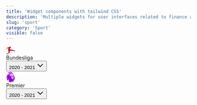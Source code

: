 ```yaml
---
title: 'Widget components with tailwind CSS'
description: 'Multiple widgets for user interfaces related to finance and economics'
slug: 'sport'
category: 'Sport'
visible: false
---
```


<article class="shadow-sm break-inside flex flex-col justify-between rounded-full p-2 mb-3 text-base bg-[#D81A22] text-white" data-filter="sport">
  <div class="flex items-center justify-between space-x-3">
    <div class="flex items-center justify-center space-x-2">
      <div class="flex items-center justify-center rounded-full w-10 h-10 bg-white">
        <svg width="26" height="22" viewBox="0 0 26 22" fill="none" xmlns="http://www.w3.org/2000/svg">
          <path
            d="M25.4936 11.6486C25.4936 11.7132 25.451 11.7562 25.3232 11.8208L25.2807 11.8854V11.9284C25.2807 11.993 25.2807 11.993 25.2168 12.0576L25.1103 12.1007H24.9825V12.0576L24.8761 12.1007V12.1652C24.8761 12.2083 24.8761 12.2083 24.8335 12.2729L24.7057 12.3374H24.5992V12.2729C24.1946 12.5097 23.7049 12.6819 23.2577 12.8971V12.9617C23.2577 13.0048 23.2577 13.0048 23.1938 13.0693L23.0873 13.1339H22.9595L22.9169 13.0693L22.7466 13.1339L22.7892 13.177C22.7926 13.2004 22.7905 13.2243 22.7831 13.2467C22.7757 13.2691 22.7632 13.2895 22.7466 13.3061L22.6401 13.3492H22.5123L22.4698 13.3061C22.2355 13.4138 22.0226 13.4138 21.8522 13.0693C21.6819 12.7249 21.7883 12.5527 21.7244 12.3805C21.7087 12.3484 21.6844 12.3213 21.6543 12.3023C21.6243 12.2833 21.5896 12.2731 21.5541 12.2729C19.4246 11.8854 18.7432 12.3374 17.3377 11.993C16.8905 11.8854 16.6776 11.4764 16.1665 11.4764C15.0379 11.4118 14.6972 11.4764 13.4195 11.4118C13.3865 11.487 13.365 11.5669 13.3556 11.6486H8.96891L9.65034 11.993L9.86329 13.9304L9.65034 13.9735C9.71422 14.3825 9.71422 14.8776 9.75681 15.3511C9.7994 15.8247 9.8207 16.1907 9.8207 16.4705C9.82908 16.6491 9.79245 16.8268 9.71422 16.9872C9.64151 17.1369 9.52167 17.2581 9.37351 17.3316L8.96891 17.6114L8.41525 17.8913C8.41525 17.9558 8.45784 18.0204 8.45784 18.0635C5.81729 19.3766 2.51661 19.7641 1.45187 21.8736C1.32411 22.1104 0.876917 21.9813 0.876917 21.7014V21.314H0.834327C0.770443 21.314 0.770443 21.2494 0.770443 21.1848V21.0772C0.770443 21.0341 0.834327 20.9695 0.834327 20.9695H0.876917C0.876917 20.8619 0.940801 20.7327 0.940801 20.6251H0.876917C0.834327 20.6251 0.834327 20.5605 0.876917 20.5175L0.940801 20.3883C0.940801 20.3453 0.98339 20.2807 1.04727 20.3453H1.11116C1.28152 19.8932 1.66482 19.721 1.83518 19.269C1.77129 19.269 1.77129 19.2044 1.83518 19.1398L1.77129 19.0322C1.76565 19.015 1.76696 18.9963 1.77495 18.9802C1.78294 18.964 1.79694 18.9518 1.81388 18.9461C1.83083 18.9403 1.84932 18.9417 1.86529 18.9497C1.88127 18.9578 1.89342 18.972 1.89906 18.9891H1.94165C1.94165 18.9245 2.00554 18.86 2.06942 18.8169H2.00554C1.94165 18.8169 1.94165 18.7523 2.00554 18.6877L2.06942 18.5801C2.11201 18.5155 2.11201 18.5155 2.17589 18.5155L2.23978 18.4725C2.31866 18.4096 2.41617 18.3754 2.51661 18.3754C2.61705 18.3754 2.71456 18.4096 2.79344 18.4725C3.0172 18.6207 3.28374 18.6885 3.55023 18.6651C3.81672 18.6416 4.06768 18.5283 4.26278 18.3433C5.26363 17.3962 6.49872 16.1476 7.3931 16.083C7.18015 15.5664 6.73296 14.4255 6.66908 13.9735L6.39225 13.9304C6.22189 13.586 5.81729 11.993 5.71082 10.7445C5.71082 10.7445 5.60434 9.43138 5.71082 8.97932C5.63577 9.00632 5.56426 9.04246 5.49787 9.08696C5.32751 8.69948 5.88118 5.16915 6.39225 4.15741L7.22274 3.81298L4.9868 3.64077C4.09242 4.43725 3.13416 5.27678 2.5592 5.75036C2.45273 5.79341 2.34625 6.31005 2.34625 6.31005C2.19275 6.46048 2.02102 6.59068 1.83518 6.69752C1.49446 6.93431 0.770443 7.10653 0.600085 6.82668C0.429728 6.54684 0.536201 6.69752 0.600085 6.69752C0.66397 6.69752 1.15375 6.37463 1.32411 6.07326C1.11116 6.20242 0.834327 6.37463 0.600085 6.31005C0.572416 6.29887 0.548696 6.27956 0.531987 6.25462C0.515278 6.22968 0.506348 6.20025 0.506348 6.17013C0.506348 6.14 0.515278 6.11057 0.531987 6.08563C0.548696 6.06069 0.572416 6.04138 0.600085 6.0302C0.891233 5.93718 1.15971 5.78314 1.38799 5.57815C1.451 5.43893 1.5534 5.3217 1.68225 5.24124C1.81111 5.16079 1.96065 5.12072 2.11201 5.1261C2.11201 5.1261 3.58135 3.18872 4.41184 2.28461C4.64608 2.04782 5.09327 2.1124 5.09327 2.1124L5.15715 1.81103C5.15715 1.81103 8.07453 1.48813 9.47998 1.94019C9.4161 1.07913 9.8207 0.00280762 11.1197 0.00280762C11.7798 0.00280762 12.7381 0.627074 12.9084 1.31592C12.9723 1.53118 12.802 1.70339 12.7381 1.98324C12.6742 2.26308 12.802 2.90887 12.7381 3.01651C12.6742 3.12414 12.5677 3.12414 12.4612 3.29635C12.3548 3.46856 12.1844 3.81298 12.1844 3.81298L12.0141 4.20046L11.1197 4.15741C10.779 4.8893 10.0975 6.37463 9.86329 7.83842C10.6086 7.903 13.8667 8.35506 13.8667 8.35506L13.9093 8.6349C14.7657 8.75477 15.6032 8.98631 16.4008 9.32375C16.6137 9.3668 17.2951 9.25917 17.6784 9.49596L17.8062 9.3668C19.2543 9.84038 20.4893 10.6369 21.8948 10.9598L22.7892 11.1965C23.3003 11.3042 23.641 11.3042 23.9178 11.3688C24.2575 11.4013 24.5987 11.4157 24.9399 11.4118C25.1103 11.3688 25.451 11.3042 25.4936 11.6486Z"
            fill="#D20515">
          </path>
        </svg>
      </div>
      <span class="uppercase text-sm font-medium">Bundesliga</span>
    </div>
    <button class="flex items-center justify-between py-3 px-3 gap-2 text-xs rounded-full h-full font-medium bg-white text-black">
      <span>2020 - 2021</span>
      <svg xmlns="http://www.w3.org/2000/svg" fill="none" viewBox="0 0 24 24" stroke-width="2.5" stroke="currentColor" width="20" height="20">
        <path stroke-linecap="round" stroke-linejoin="round" d="M19.5 8.25l-7.5 7.5-7.5-7.5"></path>
      </svg>
    </button>
  </div>
</article>

<article class="shadow-sm break-inside flex flex-col justify-between rounded-full p-2 mb-3 text-base bg-[#9903DF] text-white" data-filter="sport">
  <div class="flex items-center justify-between space-x-3">
    <div class="flex items-center justify-center space-x-2">
      <div class="flex items-center justify-center rounded-full w-10 h-10 bg-white">
        <svg width="24" height="30" viewBox="0 0 24 30" fill="none" xmlns="http://www.w3.org/2000/svg">
          <path
            d="M11.0053 0.499817C11.0053 0.499817 10.1824 2.84157 9.95765 3.55328C9.39578 3.16057 7.63403 1.94257 6.90178 1.43628C7.07094 2.41019 7.33194 4.00278 7.38874 4.3399C7.2389 4.22753 6.39669 3.49648 5.12311 2.89715C5.83482 3.72123 6.34111 4.99482 6.6589 6.02432C8.58803 4.92837 10.7695 4.35407 12.9882 4.35803C14.1687 4.35803 15.3323 4.52719 16.4367 4.84498C16.5491 3.77682 16.7739 2.46698 17.2608 1.5124C16.1552 2.39207 15.4797 3.32853 15.3867 3.4409C15.3492 3.21615 15.2743 1.60423 15.1813 0.499817C14.7318 0.986775 13.0063 2.93582 12.6885 3.23548C12.4649 2.84157 11.0053 0.499817 11.0053 0.499817ZM13.028 5.16398C11.0053 5.16398 9.04053 5.6304 7.35369 6.51128C8.21524 6.56686 8.83269 7.31844 9.03932 7.91778C8.36507 7.37403 7.2969 7.11182 6.64078 7.82353C6.02332 8.53523 6.08011 9.86319 6.69757 10.9314C5.25603 10.2003 5.25482 8.29115 5.76111 7.46707C4.10425 8.66822 2.76606 10.2561 1.86303 12.0926L3.15594 12.3004C1.65761 14.0235 0.609985 17.0769 0.609985 18.5185L2.72457 17.8624C2.34999 19.1359 2.24003 23.4231 3.51361 25.5776C3.51361 25.5776 5.18111 24.4176 7.07215 21.5139C7.85757 24.136 7.50232 26.3292 7.07215 28.4824C10.4797 30.3928 14.4309 29.3234 16.7533 27.6571L17.1847 29.2884C19.901 27.4892 21.3994 24.9045 21.6797 21.8885L22.6911 23.0123C24.245 18.3856 23.0294 14.6953 20.8 11.5307L20.7058 12.3004L19.7512 11.2492C19.7512 11.2492 19.9566 11.1561 20.1258 10.9314C20.162 10.8371 20.0702 10.3332 19.6775 9.99611C19.3029 10.0904 19.0008 10.3151 18.851 10.5399C18.5159 10.2597 18.136 10.0378 17.7272 9.88373C17.8022 9.97678 18.4571 10.8383 18.5127 11.1005C19.0757 11.5694 19.8442 12.1119 20.3493 12.7862C19.9385 12.2992 17.952 12.1856 17.053 12.6919C17.053 12.6919 16.154 11.6431 15.3299 10.912C15.1607 10.2946 15.7238 9.75203 15.7238 9.75203C15.7238 9.75203 15.1438 9.71578 14.6001 10.2595C13.776 9.64086 12.7272 9.35932 12.7272 9.35932C11.5659 9.52848 10.7793 10.3502 10.7793 10.3502C11.0415 10.5193 11.398 10.7453 11.717 10.8576C12.3344 11.1199 12.9326 11.0256 13.3265 11.0256C13.6443 11.0256 14.095 11.1199 14.095 11.1199C14.095 11.1199 14.8623 11.718 15.986 13.0109C14.2629 12.3173 12.4637 13.0858 11.1902 12.4672C9.69182 11.718 9.8054 10.5399 9.8054 10.5399C9.8054 10.5399 8.79524 10.4069 8.79524 10.3695C8.79524 10.3695 9.54199 9.37865 10.6657 9.04032L10.1051 8.55457C10.7793 7.99269 11.9587 7.24353 13.869 7.05623C13.869 7.05623 14.6943 7.37282 16.4186 8.60894C16.6989 8.21503 16.7908 7.39094 16.7908 7.39094C17.6704 7.69061 19.4697 9.00165 20.1814 9.78828C19.7887 8.87115 19.5059 8.31048 19.4129 7.3559C18.9815 6.92453 17.9145 6.02553 15.7045 5.48178C16.0609 6.21282 16.0235 6.82907 16.0235 6.82907C15.6127 6.28532 14.7487 5.44432 14.1506 5.21957C13.7941 5.20144 13.4195 5.16278 13.0268 5.16278L13.028 5.16398ZM16.9805 13.7045C17.4359 14.0679 17.9488 14.3526 18.4982 14.5467V16.1755C17.9363 16.6625 16.0996 18.1995 14.8635 18.0678C14.1711 16.7386 13.5162 15.5218 13.5162 15.5218C13.5162 15.5218 15.4072 13.9292 16.9805 13.7045ZM20.5753 13.7419C21.1372 15.1086 21.2882 16.7386 20.6695 17.8249C20.3312 17.0939 19.901 16.6806 19.4515 16.1937V14.566C19.4515 14.566 19.9566 14.247 20.5753 13.7419ZM19.3947 17.8442C19.9566 18.4617 20.0702 19.1347 20.0702 19.1347C19.8261 20.5014 19.06 21.3653 18.4982 21.7206C18.5537 20.7285 18.2903 19.8851 18.2903 19.8851C17.8795 20.3346 16.9249 20.7829 16.3618 20.8953L15.5196 19.3244C16.5129 19.2858 18.1792 17.8817 18.1792 17.8817L19.3947 17.8442Z"
            fill="#9903DF">
          </path>
        </svg>
      </div>
      <span class="uppercase text-sm font-medium">Premier</span>
    </div>
    <button class="flex items-center justify-between py-3 px-3 gap-2 text-xs rounded-full h-full font-medium bg-white text-black">
      <span>2020 - 2021</span>
      <svg xmlns="http://www.w3.org/2000/svg" fill="none" viewBox="0 0 24 24" stroke-width="2.5" stroke="currentColor" width="20" height="20">
        <path stroke-linecap="round" stroke-linejoin="round" d="M19.5 8.25l-7.5 7.5-7.5-7.5"></path>
      </svg>
    </button>
  </div>
</article>
